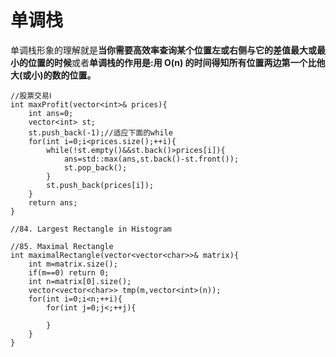 # 单调栈
单调栈形象的理解就是**当你需要高效率查询某个位置左或右侧与它的差值最大或最小的位置的时候**或者**单调栈的作用是:用 O(n) 的时间得知所有位置两边第一个比他大(或小)的数的位置。**

```
//股票交易Ⅰ
int maxProfit(vector<int>& prices){
    int ans=0;
    vector<int> st;
    st.push_back(-1);//适应下面的while
    for(int i=0;i<prices.size();++i){
        while(!st.empty()&&st.back()>prices[i]){
            ans=std::max(ans,st.back()-st.front());
            st.pop_back();
        }
        st.push_back(prices[i]);
    }
    return ans;
}

```

```
//84. Largest Rectangle in Histogram
```

```
//85. Maximal Rectangle
int maximalRectangle(vector<vector<char>>& matrix){
    int m=matrix.size();
    if(m==0) return 0;
    int n=matrix[0].size();
    vector<vector<char>> tmp(m,vector<int>(n));
    for(int i=0;i<n;++i){
        for(int j=0;j<;++j){
            
        }
    }
}
```